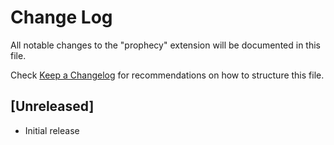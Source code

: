 # Change Log

All notable changes to the "prophecy" extension will be documented in this file.

Check [Keep a Changelog](http://keepachangelog.com/) for recommendations on how to structure this file.

## [Unreleased]

- Initial release